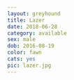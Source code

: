 ```yaml
---
layout: greyhound
title: Lazer
date: 2018-06-28
category: available
sex: male
dob: 2016-08-19
color: fawn
cats: yes
pic: lazer.jpg
---
```


